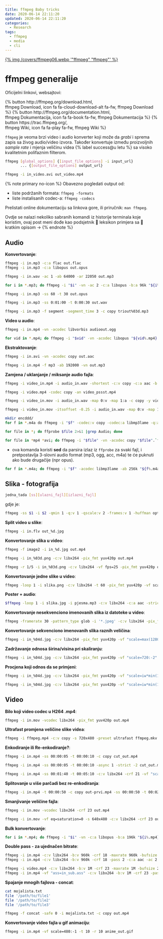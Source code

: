 ```yaml
---
title: ffmpeg Baby tricks
date: 2020-06-14 22:11:20
updated: 2020-06-14 22:11:20
categories:
  - Research
tags:
  - ffmpeg
  - media
  - cli
---
```


<a href="ffmpeg_baby_tricks" aria-label="pročitaj" title="ffmpeg">{% img /covers/ffmpeg06.webp '"ffmpeg" "ffmpeg"' %}</a>

<!--more-->

# ffmpeg generalije

Oficijelni linkovi, websajtovi:

<div class="centar">
{% button http://ffmpeg.org/download.html, <br/>ffmpeg Download, icon fa fa-cloud-download-alt fa-fw, ffmpeg Download %}
{% button http://ffmpeg.org/documentation.html, <br/>ffmpeg Dokumentacija, icon fa fa-book fa-fw, ffmpeg Dokumentacija %}
{% button https://trac.ffmpeg.org/, <br/>ffmpeg Wiki, icon fa fa-play fa-fw, ffmpeg Wiki %}
</div>

`ffmpeg` je veoma brzi video i audio konverter koji može da *grabi* i sprema zapis sa živog audio/video izvora. Također konvertuje između proizvoljnih *sample rate* i mjenja veličinu videa {% label success@u letu %} sa visoko kvalitetnim polifaznim filterom.

```sh sinopsis
ffmpeg [global_options] {[input_file_options] -i input_url}
       ... {[output_file_options] output_url}
```
```sh najkraća komanda, koristi zadane postavke za upisane fajl ekstenzije
ffmpeg -i in_video.avi out_video.mp4
```

{% note primary no-icon %}
Obavezno pogledati output od:
- liste podržanih formata: `ffmpeg -formats`
- liste instalisanih codec-a: `ffmpeg -codecs`

Prelistati online dokumentaciju sa linkova gore, ili priručnik: `man ffmpeg`.

Ovdje se nalazi nekoliko sabranih komandi <span class="tekst-77-7">iz historije terminala koje koristim, ovaj post meni dođe kao podsjetnik</span> :notebook_with_decorative_cover: leksikon primjera sa :memo: kratkim opisom →
{% endnote %}

## Audio

**Konvertovanje**:

```sh minimalni transcode iz mp3 u flac ili opus
ffmpeg -i in.mp3 -c:a flac out.flac
ffmpeg -i in.mp3 -c:a libopus out.opus
```
```sh mix down na mono, bit rate, sample rate
ffmpeg -i in.wav -ac 1 -ab 64000 -ar 22050 out.mp3
```
```sh Batch audio konverter unutar datoteke
for i in *.mp3; do ffmpeg -i "$i" -vn -ac 2 -c:a libopus -b:a 96k "${i%.mp3}.opus"; done
```
```sh 30 sekundi dug fragment na ofsetu od 1 minute
ffmpeg -i in.mp3 -ss 60 -t 30 out.opus
```
```sh u HH:MM:SS formatu
ffmpeg -i in.mp3 -ss 0:01:00 -t 0:00:30 out.wav
```
```sh split pri specifiranom rejtu segmenta od 3s
ffmpeg -i in.mp3 -f segment -segment_time 3 -c copy triout%03d.mp3
```
**Video u audio**:
```sh konvertovanje jednog fajla
ffmpeg -i in.mp4 -vn -acodec libvorbis audioout.ogg
```
```sh konvertovanje mnogih fajlova
for vid in *.mp4; do ffmpeg -i "$vid" -vn -acodec libopus "${vid%.mp4}.opus"; done
```
**Ekstraktovanje**:
```sh copy audio
ffmpeg -i in.avi -vn -acodec copy out.aac
```
```sh audio bitrate
ffmpeg -i in.mp4 -f mp3 -ab 192000 -vn out.mp3
```

**Zamjena / uklanjanje / miksanje audio fajla**:
```sh preferirana metoda!
ffmpeg -i video_in.mp4 -i audio_in.wav -shortest -c:v copy -c:a aac -b:a 256k video_out.mp4
```
```sh uklanjanje zvuka
ffmpeg -i video.mp4 -codec copy -an video_pssst.mp4
```
```sh kombinovanje dva stream-a
ffmpeg -i video_in.mov -i audio_in.wav -map 0:v -map 1:a -c copy -y video_encdd.mov
```
```sh ofset zvuka - ručni sinhro
ffmpeg -i video_in.mov -itsoffset -0.25 -i audio_in.wav -map 0:v -map 1:a -c copy -y video-encdd.mov
```
```sh sh loop enkodiranje fajlova u datoteku
mkdir encddd/
for f in *.m4a do ffmpeg -i "$f" -codec:v copy -codec:a libmp3lame -q:a 2 encddd/"${f%.m4a}.mp3"; done
```
```sh da li svi fajlovi sadrže isti format zvuka
for file in *; do ffprobe $file 2>&1 |grep Audio; done
```
```sh automatsko audio codec parsiranje
for file in *mp4 *avi; do ffmpeg -i "$file" -vn -acodec copy "$file".`ffprobe "$file" 2>&1 |sed -rn 's/.*Audio: (...), .*/\1/p'`; done
```
- ova komanda koristi **sed** da parsira izlaz iz `ffprobe` za svaki fajl, i pretpostavlja 3-slovni audio format (mp3, ogg, acc, m4a) te će puknuti ako bude drugačije (npr opus).

```sh batch enkodiranje i konvertovanje
for f in *.m4a; do ffmpeg -i "$f" -acodec libmp3lame -ab 256k "${f%.m4a}.mp3"; done
```

## Slika - fotografija

```sh skriptovanje
jedna_tada [ss][ulazni_fajl][izlazni_fajl]
```
gdje je:
```sh jedna_tada skripta
ffmpeg -ss $1 -i $2 -qmin 1 -q:v 1 -qscale:v 2 -frames:v 1 -huffman optimal $3.jpg
```

**Split video u slike**:
```sh jedna slika po frejmu
ffmpeg -i in.flv out_%d.jpg
```

**Konvertovanje slika u video**:
```sh slideshow
ffmpeg -f image2 -i in_%d.jpg out.mp4
```
```sh enkodirani slideshow
ffmpeg -i in_%03d.png -c:v libx264 -pix_fmt yuv420p out.mp4
```
```sh trajanje slike i br kopija po sekundi
ffmpeg -r 1/5 -i in_%03d.png -c:v libx264 -vf fps=25 -pix_fmt yuv420p out.mp4
```

**Konvertovanje jedne slike u video**:
```sh u trajanju od 1 min.
ffmpeg -loop 1 -i slika.png -c:v libx264 -t 60 -pix_fmt yuv420p -vf scale=1920:1080 out.mp4
```

**Poster + audio**:
```sh za youtube npr.
$ffmpeg -loop 1 -i slika.jpg -i pjesma.mp3 -c:v libx264 -c:a aac -strict experimental -b:a 192k -shortest yt_video.mp4
```

**Konvertovanje nesekvenciono imenovanih slika iz datoteke u video**:
```sh prema glob uzorku
ffmpeg -framerate 30 -pattern_type glob -i '*.jpeg' -c:v libx264 -pix_fmt yuv420p gan-1.mov
```

**Konvertovanje sekvenciono imenovanih slika raznih veličina**:
```sh
ffmpeg -i in_%04d.jpg -c:v libx264 -pix_fmt yuv420p -vf "scale=max(1280\,a*720):max(1280\,720/a),crop=1280:720" out.mp4
```

**Zadržavanje odnosa širina/visina pri skaliranju**:
```sh proporcionalno skaliranje
ffmpeg -i in_%04d.jpg -c:v libx264 -pix_fmt yuv420p -vf "scale=720:-2" out.mp4
```

**Procjena koji odnos da se primjeni**:
```sh maksimalo 1280:-
ffmpeg -i in_%04d.jpg -c:v libx264 -pix_fmt yuv420p -vf "scale=iw*min(1280/iw\,720/ih):ih*min(1280/iw\,720/ih), pad=1280:720:(1280-iw*min(1280/iw\,720/ih))/2:(720-ih*min(1280/iw\,720/ih))/2" out.mp4
```
```sh maksimalno 1920:-
ffmpeg -i in_%04d.jpg -c:v libx264 -pix_fmt yuv420p -vf "scale=iw*min(1920/iw\,1080/ih):ih*min(1920/iw\,1080/ih), pad=1920:1080:(1920-iw*min(1920/iw\,1080/ih))/2:(1080-ih*min(1920/iw\,1080/ih))/2" out.mp4
```
## Video

**Bilo koji video codec u H264 .mp4**:
```sh sa pixel format opcijom
ffmpeg -i in.mov -vcodec libx264 -pix_fmt yuv420p out.mp4
```

**Ultrafast promjena veličine slike videa**:  
```sh bez promjene codec-a
ffmpeg -i ffmpeg.mp4 -c:v copy -s 720x480 -preset ultrafast ffmpeg.mkv
```

**Enkodiranje ili Re-enkodiranje?**:
```sh bez ponovnog enkodiranja
ffmpeg -i in.mp4 -ss 00:00:05 -t 00:00:10 -c copy cut_out.mp4
```
```sh sa ponovnim enkodiranjem
ffmpeg -i in.mp4 -ss 00:00:05 -t 00:00:10 -async 1 -strict -2 cut_out.mp4
```
```sh ultrafast sa codec, kvalitet i veličina opcijom
ffmpeg -i in.mp4 -ss 00:01:40 -t 00:05:10 -c:v libx264 -crf 21 -vf "scale=960:-1" -preset ultrafast -c:a aac -ac 2 cut_out.mp4
```

**Splitovanje u više parčadi bez re-enkodiranja**:
```sh za koliko odredimo trajanje za toliko i premotajemo video
ffmpeg -i in.mp4 -t 00:00:50 -c copy out-prvi.mp4 -ss 00:00:50 -t 00:02:30 -c copy out-drugi.mp4 -ss 00:02:30 -c copy out-zadnji.mp4
```

**Smanjivanje veličine fajla**:
```sh crf 24
ffmpeg -i in.mov -vcodec libx264 -crf 23 out.mp4
```
```sh bez boje 640x480
ffmpeg -i in.mov -vf eq=saturation=0 -s 640x480 -c:v libx264 -crf 23 out.mp4
```

**Bulk konvertovanje**:
```sh bulk konvert video u specifični audio format
for i in *.mp4; do ffmpeg -i "$i" -vn -c:a libopus -b:a 196k "${i%.mp4}.opus"
```

**Double pass - za ujednačen bitrate**:
```sh double pass 18
ffmpeg -i in.mp4 -c:v libx264 -b:v 960k -crf 18 -maxrate 960k -bufsize 2M -pass 1 -an -f null /dev/null
ffmpeg -i in.mp4 -c:v libx264 -b:v 960k -crf 18 -pass 2 -c:a aac -ac 2 -b:a 64k out_18.mp4
```
```sh double pass za online stream 23 @ 100000 + subtitle
ffmpeg -i video.mp4 -c:v libx264 -b:v 1M -crf 23 -maxrate 1M -bufsize 2M -pass 1 -an -f null /dev/null
ffmpeg -i in.mp4 -vf "ass=in_sub.ass" -c:v libx264 -b:v 1M -crf 23 -pass 2 -c:a aac -ac 2 out_23.mp4
```

**Spajanje mnogih fajlova - concat**:
```sh mojalista.txt
cat mojalista.txt
file '/path/to/file1'
file '/path/to/file2'
file '/path/to/file3'
```
```sh concat demuxer
ffmpeg -f concat -safe 0 -i mojalista.txt -c copy out.mp4
```

**Konvertovanje video fajla u gif animaciju**:
```sh sa zadanom širinom, trajanjem i br frejmova
ffmpeg -i in.mp4 -vf scale=480:-1 -t 10 -r 10 anime_out.gif
```

